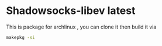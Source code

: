 # Shadowsocks-libev latest 

This is package for archlinux , you can clone it then build it via

```bash
makepkg -si
```
